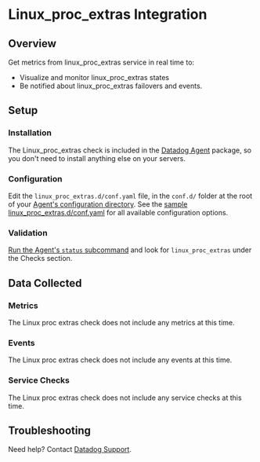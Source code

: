 # Linux_proc_extras Integration

## Overview
Get metrics from linux_proc_extras service in real time to:

* Visualize and monitor linux_proc_extras states
* Be notified about linux_proc_extras failovers and events.

## Setup
### Installation

The Linux_proc_extras check is included in the [Datadog Agent][1] package, so you don't need to install anything else on your servers.

### Configuration

Edit the `linux_proc_extras.d/conf.yaml` file, in the `conf.d/` folder at the root of your [Agent's configuration directory][5]. See the [sample linux_proc_extras.d/conf.yaml][2] for all available configuration options.

### Validation

[Run the Agent's `status` subcommand][3] and look for `linux_proc_extras` under the Checks section.

## Data Collected
### Metrics
The Linux proc extras check does not include any metrics at this time.

### Events
The Linux proc extras check does not include any events at this time.

### Service Checks
The Linux proc extras check does not include any service checks at this time.

## Troubleshooting

Need help? Contact [Datadog Support][4].

[1]: https://app.datadoghq.com/account/settings#agent
[2]: https://github.com/DataDog/integrations-core/blob/master/linux_proc_extras/datadog_checks/linux_proc_extras/data/conf.yaml.example
[3]: https://docs.datadoghq.com/agent/faq/agent-commands/#agent-status-and-information
[4]: https://docs.datadoghq.com/help/
[5]: https://docs.datadoghq.com/agent/faq/agent-configuration-files/#agent-configuration-directory
